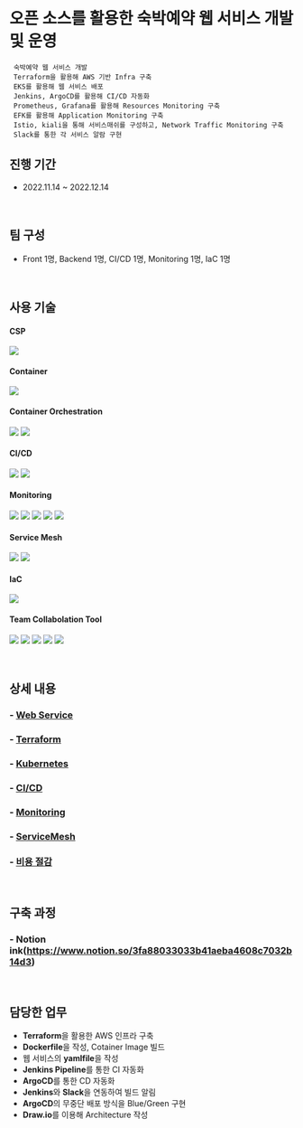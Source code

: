 # 오픈 소스를 활용한 숙박예약 웹 서비스 개발 및 운영
     숙박예약 웹 서비스 개발
     Terraform을 활용해 AWS 기반 Infra 구축
     EKS를 활용해 웹 서비스 배포
     Jenkins, ArgoCD를 활용해 CI/CD 자동화
     Prometheus, Grafana를 활용해 Resources Monitoring 구축
     EFK를 활용해 Application Monitoring 구축
     Istio, kiali을 통해 서비스매쉬를 구성하고, Network Traffic Monitoring 구축
     Slack를 통한 각 서비스 알람 구현
## 진행 기간
- 2022.11.14 ~ 2022.12.14

</br>

## 팀 구성
- Front 1명, Backend 1명, CI/CD 1명, Monitoring 1명, IaC 1명

</br>

## 사용 기술
#### CSP
<img src="https://img.shields.io/badge/Amazon AWS-232F3E?style=flat-square&logo=Amazon AWS&logoColor=white"> <!--AWS-->
#### Container
<img src="https://img.shields.io/badge/Docker-2496ED?style=flat-square&logo=Docker&logoColor=white"> <!--Docker-->
#### Container Orchestration
<img src="https://img.shields.io/badge/Kubernetes-326CE5?style=flat-square&logo=Kubernetes&logoColor=white"> <!--K8S-->
<img src="https://img.shields.io/badge/Amazon EKS-FF9900?style=flat-square&logo=Amazon EKS&logoColor=white"> <!--Amazon EKS-->
#### CI/CD
<img src="https://img.shields.io/badge/Jenkins-D24939?style=flat-square&logo=Jenkins&logoColor=white"> <!--Jenkins-->
<img src="https://img.shields.io/badge/ArgoCD-EF7B4D?style=flat-square&logo=Argo&logoColor=white"> <!--ArgoCD-->
#### Monitoring
<img src="https://img.shields.io/badge/Prometheus-E6522C?style=flat-square&logo=Prometheus&logoColor=white"> <!--Prometheus--> 
<img src="https://img.shields.io/badge/Grafana-F46800?style=flat-square&logo=Grafana&logoColor=white"> <!--Grafana--> 
<img src="https://img.shields.io/badge/Elasticsearch-005571?style=flat-square&logo=Elasticsearch&logoColor=white"> <!--Elasticsearch-->
<img src="https://img.shields.io/badge/Fluentd-0E83C8?style=flat-square&logo=Fluentd&logoColor=white"> <!--Fluentd-->
<img src="https://img.shields.io/badge/Kibana-005571?style=flat-square&logo=Kibana&logoColor=white"> <!--Kibana-->
#### Service Mesh
<img src="https://img.shields.io/badge/Istio-466BB0?style=flat-square&logo=Istio&logoColor=white"> <!--Istio-->
<img src="https://img.shields.io/badge/kiali-466BB0?style=flat-square&logo=kiali&logoColor=white"> <!--kiali-->
#### IaC
<img src="https://img.shields.io/badge/Terraform-7B42BC?style=flat-square&logo=Terraform&logoColor=white"> <!--Terraform-->
#### Team Collabolation Tool
<img src="https://img.shields.io/badge/Git-F05032?style=flat-square&logo=Git&logoColor=white"> <!--Git-->
<img src="https://img.shields.io/badge/Github-181717?style=flat-square&logo=Github&logoColor=white"> <!--Github-->
<img src="https://img.shields.io/badge/Slack-4A154B?style=flat-square&logo=Slack&logoColor=white"> <!--Slack-->
<img src="https://img.shields.io/badge/Notion-000000?style=flat-square&logo=Notion&logoColor=white"> <!--Notion-->
<img src="https://img.shields.io/badge/Drawio-000000?style=flat-square&logo=Drawio&logoColor=white"> <!--Draw.io-->

</br>

## 상세 내용 
### - [Web Service](https://github.com/hyunjaebok/AWeSome_AWS_FinalProject/tree/main/application)
### - [Terraform](https://github.com/hyunjaebok/AWeSome_AWS_FinalProject/tree/main/terraform)
### - [Kubernetes](https://github.com/hyunjaebok/AWeSome_AWS_FinalProject/tree/main/k8s)
### - [CI/CD](https://github.com/hyunjaebok/AWeSome_AWS_FinalProject/tree/main/jenkins)
### - [Monitoring](https://github.com/hyunjaebok/AWeSome_AWS_FinalProject/tree/main/k8s/monitoring)
### - [ServiceMesh](https://github.com/hyunjaebok/AWeSome_AWS_FinalProject/tree/main/serviceMesh)
### - [비용 절감](https://github.com/hyunjaebok/AWeSome_AWS_FinalProject/tree/main/비용%20절감)

</br>

## 구축 과정
### - Notion ink(https://www.notion.so/3fa88033033b41aeba4608c7032b14d3)

</br>

## 담당한 업무
- **Terraform**을 활용한 AWS 인프라 구축
- **Dockerfile**을 작성, Cotainer Image 빌드
- 웹 서비스의 **yamlfile**을 작성
- **Jenkins Pipeline**를 통한 CI 자동화
- **ArgoCD**를 통한 CD 자동화
- **Jenkins**와 **Slack**을 연동하여 빌드 알림
- **ArgoCD**의 무중단 배포 방식을 Blue/Green 구현
- **Draw.io**를 이용해 Architecture 작성
